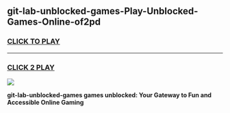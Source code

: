
## git-lab-unblocked-games-Play-Unblocked-Games-Online-of2pd
<h3>
<a href="https://premium76.site?title=git-lab-unblocked-games&ref=25A">CLICK TO PLAY</a></h3>
<hr>

<h3>
<a href="https://premium76.site?title=git-lab-unblocked-games&ref=25A">CLICK 2 PLAY</a>
  
</h3>

<a href="https://premium76.site?title=git-lab-unblocked-games&ref=25A"><img src="https://clearcache.store/games.png"></a>


**git-lab-unblocked-games games unblocked: Your Gateway to Fun and Accessible Online Gaming**
